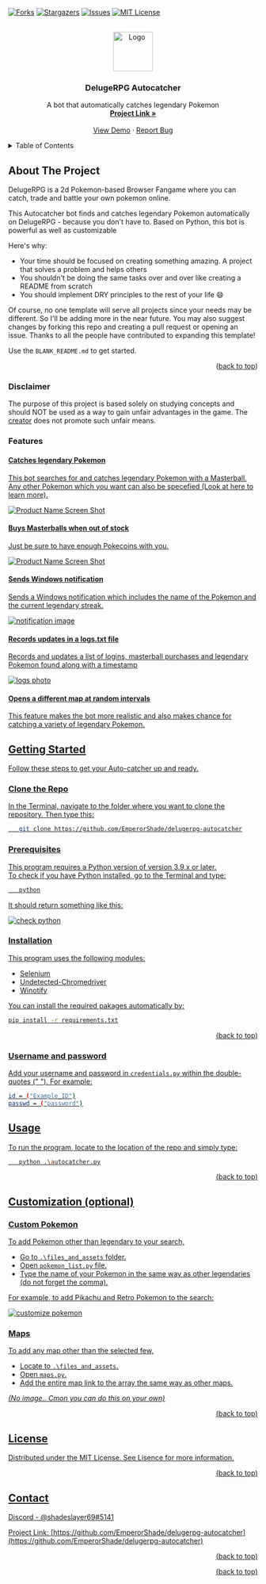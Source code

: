 


<!-- Improved compatibility of back to top link: See: https://github.com/othneildrew/Best-README-Template/pull/73 -->
<a name="readme-top"></a>
<!--
*** Thanks for checking out the Best-README-Template. If you have a suggestion
*** that would make this better, please fork the repo and create a pull request
*** or simply open an issue with the tag "enhancement".
*** Don't forget to give the project a star!
*** Thanks again! Now go create something AMAZING! :D
-->



<!-- PROJECT SHIELDS -->
<!--
*** I'm using markdown "reference style" links for readability.
*** Reference links are enclosed in brackets [ ] instead of parentheses ( ).
*** See the bottom of this document for the declaration of the reference variables
*** for contributors-url, forks-url, etc. This is an optional, concise syntax you may use.
*** https://www.markdownguide.org/basic-syntax/#reference-style-links
-->
[![Forks][forks-shield]][forks-url]
[![Stargazers][stars-shield]][stars-url]
[![Issues][issues-shield]][issues-url]
[![MIT License][license-shield]][license-url]




<!-- PROJECT LOGO -->
<br />
<div align="center">
  <a href="https://github.com/EmperorShade/delugerpg-autocatcher">
    <img src="images/logo.png" alt="Logo" width="80" height="80">
  </a>

  <h3 align="center">DelugeRPG Autocatcher</h3>

  <p align="center">
    A bot that automatically catches legendary Pokemon
    <br />
    <a href="https://github.com/EmperorShade/delugerpg-autocatcher"><strong>Project Link »</strong></a>
    <br />
    <br />
    <a href="https://github.com/EmperorShade/delugerpg-autocatcher">View Demo</a>
    ·
    <a href="https://github.com/EmperorShade/delugerpg-autocatcher/issues">Report Bug</a>
  
  </p>
</div>



<!-- TABLE OF CONTENTS -->
<details>
  <summary>Table of Contents</summary>
  <ol>
   <li>
      <a href="#about-the-project">About The Project</a>
      <ul>
        <li><a href="#disclaimer">Disclaimer</a></li>
      <li><a href="#features">Features</a></li>
      </ul>
    </li>
    <li>
      <a href="#getting-started">Getting Started</a>
      <ul>
        <li><a href="#prerequisites">Prerequisites</a></li>
        <li><a href="#installation">Installation</a></li>
      </ul>
    </li>
    <li><a href="#usage">Usage</a></li>
    <li><a href="#customization-optional">Customiztion</a></li>
    <li><a href="#license">License</a></li>
    <li><a href="#contact">Contact</a></li>

  </ol>
</details>



<!-- ABOUT THE PROJECT -->
## About The Project




DelugeRPG is a 2d Pokemon-based Browser Fangame where you can catch, trade and battle your own pokemon online.

This Autocatcher bot finds and catches legendary Pokemon automatically on DelugeRPG - because you don't have to. Based on Python, this bot is powerful as well as customizable

Here's why:
* Your time should be focused on creating something amazing. A project that solves a problem and helps others
* You shouldn't be doing the same tasks over and over like creating a README from scratch
* You should implement DRY principles to the rest of your life :smile:

Of course, no one template will serve all projects since your needs may be different. So I'll be adding more in the near future. You may also suggest changes by forking this repo and creating a pull request or opening an issue. Thanks to all the people have contributed to expanding this template!

Use the `BLANK_README.md` to get started.

<p align="right">(<a href="#readme-top">back to top</a>)</p>


### Disclaimer

The purpose of this project is based solely on studying concepts and should NOT be used as a way to gain unfair advantages in the game. The [creator](https://github.com/EmperorShade/delugerpg-autocatcher) does not promote such unfair means.


### Features

#### <u>Catches legendary Pokemon
This bot searches for and catches legendary Pokemon with a Masterball. Any other Pokemon which you want can also be specefied (Look at <a href="#readme-top">here</a> to learn more).

[![Product Name Screen Shot][product-screenshot]](https://github.com/EmperorShade/delugerpg-autocatcher/screenshot.jpg)
 
 #### <u>Buys Masterballs when out of stock</u>
 Just  be sure to have enough Pokecoins with you.
 
[![Product Name Screen Shot][pokemart-image]](https://github.com/EmperorShade/delugerpg-autocatcher/pokemart.jpg)
#### <u> Sends Windows notification

Sends a Windows notification which includes the name of the Pokemon and the current legendary streak.
  
[![notification image][notification-image]](https://github.com/EmperorShade/delugerpg-autocatcher/notification.png)

#### <u>Records updates in a logs.txt file
Records and updates a list of logins, masterball purchases and legendary Pokemon found along with a timestamp

[![logs photo][logs-image]](https://github.com/EmperorShade/delugerpg-autocatcher/logs.jpg)

#### <u>Opens a different map at random intervals
This feature makes the bot more realistic and also makes chance for catching a variety of legendary Pokemon.
 
<!-- GETTING STARTED -->
## Getting Started

Follow these steps to get your Auto-catcher up and ready.

### Clone the Repo

In the Terminal, navigate to the folder where you want to clone the repository.
Then type this:
```sh
   git clone https://github.com/EmperorShade/delugerpg-autocatcher
```


### Prerequisites

This program requires a Python version of version 3.9.x or later.<br>
To check if you have Python installed, go to the Terminal and type:

```sh
   python
```
It should return something like this:

[![check python][python-check]](https://github.com/EmperorShade/delugerpg-autocatcher/python_check.png)


### Installation


This program uses the following modules:
* Selenium
* Undetected-Chromedriver
* Winotify

You can install the required pakages automatically by:
  ```sh
  pip install -r requirements.txt
  ```
<p align="right">(<a href="#readme-top">back to top</a>)</p>

### Username and password<br>


Add your username and password in ```credentials.py``` within the double-quotes (" ").
For example:

```sh
id = ("Example_ID")
passwd = ("password")
````

<!-- USAGE EXAMPLES -->
## Usage

To run the program, locate to the location of the repo and simply type:
```sh
   python .\autocatcher.py
```
<p align="right">(<a href="#readme-top">back to top</a>)</p>



<!-- ROADMAP -->
## Customization (optional)

### Custom Pokemon

To add Pokemon other than legendary to your search,
* Go to ```.\files_and_assets``` folder.
* Open ```pokemon_list.py``` file.
* Type the name of your Pokemon in the same way as other legendaries (do not forget the comma).

For example, to add Pikachu and Retro Pokemon to the search:

[![customize pokemon][pokemon-list]](https://github.com/EmperorShade/delugerpg-autocatcher/images/pokemonlist.png)

### Maps

To add any map other than the selected few,
* Locate to ```.\files_and_assets```.
* Open ```maps.py```.
* Add the entire map link to the array the same way as other maps.

<i>(No image.. Cmon you can do this on your own)</i>
<p align="right">(<a href="#readme-top">back to top</a>)</p>



<!-- LICENSE -->
## License

Distributed under the MIT License. See [Lisence](https://github.com/EmperorShade/delugerpg-autocatcher/blob/main/LICENSE) for more information.

<p align="right">(<a href="#readme-top">back to top</a>)</p>



<!-- CONTACT -->
## Contact

Discord - [@shadeslayer69#5141](https://discord.com/users/925683618804826133)

Project Link: [https://github.com/EmperorShade/delugerpg-autocatcher](https://github.com/EmperorShade/delugerpg-autocatcher)

<p align="right">(<a href="#readme-top">back to top</a>)</p>




<p align="right">(<a href="#readme-top">back to top</a>)</p>



<!-- MARKDOWN LINKS & IMAGES -->
<!-- https://www.markdownguide.org/basic-syntax/#reference-style-links -->

[forks-shield]: https://img.shields.io/github/forks/EmperorShade/delugerpg-autocatcher?style=for-the-badge
[forks-url]: https://github.com/EmperorShade/delugerpg-autocatcher/network/members
[stars-shield]:https://img.shields.io/github/stars/EmperorShade/delugerpg-autocatcher?style=for-the-badge
[stars-url]: https://github.com/EmperorShade/delugerpg-autocatcher/stargazers
[issues-shield]:https://img.shields.io/github/issues/EmperorShade/delugerpg-autocatcher?color=yellow&style=for-the-badge
[issues-url]: https://github.com/EmperorShade/delugerpg-autocatcher/issues
[license-shield]: https://img.shields.io/github/license/othneildrew/Best-README-Template.svg?style=for-the-badge
[license-url]: https://github.com/EmperorShade/delugerpg-autocatcher/blob/master/LICENSE

[product-screenshot]: images/screenshot.jpg
[pokemart-image]: images/pokemart.jpg
[notification-image]: images/notification.png
[logs-image]: images/logs.jpg
[pokemon-list]: images/pokemonlist.png
[python-check]: images/python_check.png
[terminal-data]: iamges/terminal.png
